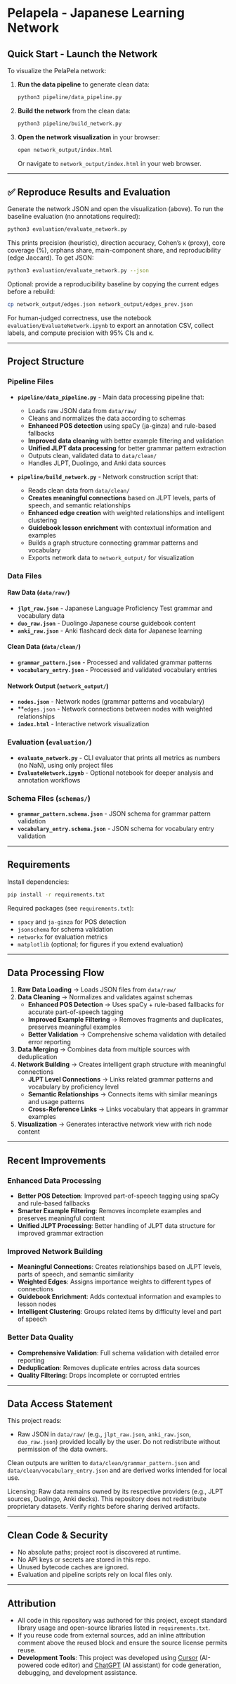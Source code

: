# Pelapela - Japanese Learning Network

## Quick Start - Launch the Network

To visualize the PelaPela  network:

1. **Run the data pipeline** to generate clean data:
   ```bash
   python3 pipeline/data_pipeline.py
   ```

2. **Build the network** from the clean data:
   ```bash
   python3 pipeline/build_network.py
   ```

3. **Open the network visualization** in your browser:
   ```bash
   open network_output/index.html
   ```
   
   Or navigate to `network_output/index.html` in your web browser.

---

## ✅ Reproduce Results and Evaluation

Generate the network JSON and open the visualization (above). To run the baseline evaluation (no annotations required):

```bash
python3 evaluation/evaluate_network.py
```

This prints precision (heuristic), direction accuracy, Cohen’s κ (proxy), core coverage (%), orphans share, main-component share, and reproducibility (edge Jaccard). To get JSON:

```bash
python3 evaluation/evaluate_network.py --json
```

Optional: provide a reproducibility baseline by copying the current edges before a rebuild:

```bash
cp network_output/edges.json network_output/edges_prev.json
```

For human-judged correctness, use the notebook `evaluation/EvaluateNetwork.ipynb` to export an annotation CSV, collect labels, and compute precision with 95% CIs and κ.

---

## Project Structure

### Pipeline Files
- **`pipeline/data_pipeline.py`** - Main data processing pipeline that:
  - Loads raw JSON data from `data/raw/`
  - Cleans and normalizes the data according to schemas
  - **Enhanced POS detection** using spaCy (ja-ginza) and rule-based fallbacks
  - **Improved data cleaning** with better example filtering and validation
  - **Unified JLPT data processing** for better grammar pattern extraction
  - Outputs clean, validated data to `data/clean/`
  - Handles JLPT, Duolingo, and Anki data sources

- **`pipeline/build_network.py`** - Network construction script that:
  - Reads clean data from `data/clean/`
  - **Creates meaningful connections** based on JLPT levels, parts of speech, and semantic relationships
  - **Enhanced edge creation** with weighted relationships and intelligent clustering
  - **Guidebook lesson enrichment** with contextual information and examples
  - Builds a graph structure connecting grammar patterns and vocabulary
  - Exports network data to `network_output/` for visualization

### Data Files

#### Raw Data (`data/raw/`)
- **`jlpt_raw.json`** - Japanese Language Proficiency Test grammar and vocabulary data
- **`duo_raw.json`** - Duolingo Japanese course guidebook content
- **`anki_raw.json`** - Anki flashcard deck data for Japanese learning

#### Clean Data (`data/clean/`)
- **`grammar_pattern.json`** - Processed and validated grammar patterns
- **`vocabulary_entry.json`** - Processed and validated vocabulary entries

#### Network Output (`network_output/`)
- **`nodes.json`** - Network nodes (grammar patterns and vocabulary)
- **`edges.json` - Network connections between nodes with weighted relationships
- **`index.html`** - Interactive network visualization

### Evaluation (`evaluation/`)
- **`evaluate_network.py`** - CLI evaluator that prints all metrics as numbers (no NaN), using only project files
- **`EvaluateNetwork.ipynb`** - Optional notebook for deeper analysis and annotation workflows

### Schema Files (`schemas/`)
- **`grammar_pattern.schema.json`** - JSON schema for grammar pattern validation
- **`vocabulary_entry.schema.json`** - JSON schema for vocabulary entry validation

---

## Requirements

Install dependencies:
```bash
pip install -r requirements.txt
```

Required packages (see `requirements.txt`):
- `spacy` and `ja-ginza` for POS detection
- `jsonschema` for schema validation
- `networkx` for evaluation metrics
- `matplotlib` (optional; for figures if you extend evaluation)

---

## Data Processing Flow

1. **Raw Data Loading** → Loads JSON files from `data/raw/`
2. **Data Cleaning** → Normalizes and validates against schemas
   - **Enhanced POS Detection** → Uses spaCy + rule-based fallbacks for accurate part-of-speech tagging
   - **Improved Example Filtering** → Removes fragments and duplicates, preserves meaningful examples
   - **Better Validation** → Comprehensive schema validation with detailed error reporting
3. **Data Merging** → Combines data from multiple sources with deduplication
4. **Network Building** → Creates intelligent graph structure with meaningful connections
   - **JLPT Level Connections** → Links related grammar patterns and vocabulary by proficiency level
   - **Semantic Relationships** → Connects items with similar meanings and usage patterns
   - **Cross-Reference Links** → Links vocabulary that appears in grammar examples
5. **Visualization** → Generates interactive network view with rich node content

---

## Recent Improvements

### Enhanced Data Processing
- **Better POS Detection**: Improved part-of-speech tagging using spaCy and rule-based fallbacks
- **Smarter Example Filtering**: Removes incomplete examples and preserves meaningful content
- **Unified JLPT Processing**: Better handling of JLPT data structure for improved grammar extraction

### Improved Network Building
- **Meaningful Connections**: Creates relationships based on JLPT levels, parts of speech, and semantic similarity
- **Weighted Edges**: Assigns importance weights to different types of connections
- **Guidebook Enrichment**: Adds contextual information and examples to lesson nodes
- **Intelligent Clustering**: Groups related items by difficulty level and part of speech

### Better Data Quality
- **Comprehensive Validation**: Full schema validation with detailed error reporting
- **Deduplication**: Removes duplicate entries across data sources
- **Quality Filtering**: Drops incomplete or corrupted entries

---

## Data Access Statement

This project reads:
- Raw JSON in `data/raw/` (e.g., `jlpt_raw.json`, `anki_raw.json`, `duo_raw.json`) provided locally by the user. Do not redistribute without permission of the data owners.

Clean outputs are written to `data/clean/grammar_pattern.json` and `data/clean/vocabulary_entry.json` and are derived works intended for local use.

Licensing: Raw data remains owned by its respective providers (e.g., JLPT sources, Duolingo, Anki decks). This repository does not redistribute proprietary datasets. Verify rights before sharing derived artifacts.

---

## Clean Code & Security

- No absolute paths; project root is discovered at runtime.
- No API keys or secrets are stored in this repo.
- Unused bytecode caches are ignored.
- Evaluation and pipeline scripts rely on local files only.

---

## Attribution

- All code in this repository was authored for this project, except standard library usage and open-source libraries listed in `requirements.txt`.
- If you reuse code from external sources, add an inline attribution comment above the reused block and ensure the source license permits reuse.
- **Development Tools**: This project was developed using [Cursor](https://cursor.sh/) (AI-powered code editor) and [ChatGPT](https://chat.openai.com/) (AI assistant) for code generation, debugging, and development assistance.
